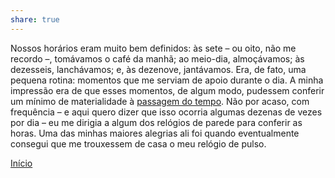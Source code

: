 ```yaml
---  
share: true  
---  
```

  
Nossos horários eram muito bem definidos: às sete – ou oito, não me recordo –, tomávamos o café da manhã; ao meio-dia, almoçávamos; às dezesseis, lanchávamos; e, às dezenove, jantávamos. Era, de fato, uma pequena rotina: momentos que me serviam de apoio durante o dia. A minha impressão era de que esses momentos, de algum modo, pudessem conferir um mínimo de materialidade à [passagem do tempo](Tempo.md). Não por acaso, com frequência – e aqui quero dizer que isso ocorria algumas dezenas de vezes por dia – eu me dirigia a algum dos relógios de parede para conferir as horas. Uma das minhas maiores alegrias ali foi quando eventualmente consegui que me trouxessem de casa o meu relógio de pulso.  
  
[Início](Início.md)